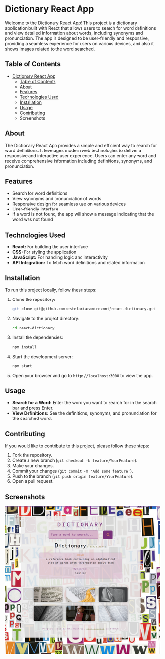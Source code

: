 # Dictionary React App

Welcome to the Dictionary React App! This project is a dictionary application built with React that allows users to search for word definitions and view detailed information about words, including synonyms and pronunciation. The app is designed to be user-friendly and responsive, providing a seamless experience for users on various devices, and also it shows images related to the word searched.

## Table of Contents

- [Dictionary React App](#dictionary-react-app)
  - [Table of Contents](#table-of-contents)
  - [About](#about)
  - [Features](#features)
  - [Technologies Used](#technologies-used)
  - [Installation](#installation)
  - [Usage](#usage)
  - [Contributing](#contributing)
  - [Screenshots](#screenshots)

## About

The Dictionary React App provides a simple and efficient way to search for word definitions. It leverages modern web technologies to deliver a responsive and interactive user experience. Users can enter any word and receive comprehensive information including definitions, synonyms, and pronunciation.

## Features

- Search for word definitions
- View synonyms and pronunciation of words
- Responsive design for seamless use on various devices
- User-friendly interface
- If a word is not found, the app will show a message indicating that the word was not found

## Technologies Used

- **React:** For building the user interface
- **CSS:** For styling the application
- **JavaScript:** For handling logic and interactivity
- **API Integration:** To fetch word definitions and related information

## Installation

To run this project locally, follow these steps:

1. Clone the repository:
    ```bash
    git clone git@github.com:estefaniaramirezmnt/react-dictionary.git
    ```

2. Navigate to the project directory:
    ```bash
    cd react-dictionary
    ```

3. Install the dependencies:
    ```bash
    npm install
    ```

4. Start the development server:
    ```bash
    npm start
    ```

5. Open your browser and go to `http://localhost:3000` to view the app.

## Usage

- **Search for a Word:** Enter the word you want to search for in the search bar and press Enter.
- **View Definitions:** See the definitions, synonyms, and pronunciation for the searched word.

## Contributing

If you would like to contribute to this project, please follow these steps:

1. Fork the repository.
2. Create a new branch (`git checkout -b feature/YourFeature`).
3. Make your changes.
4. Commit your changes (`git commit -m 'Add some feature'`).
5. Push to the branch (`git push origin feature/YourFeature`).
6. Open a pull request.

## Screenshots

![Overview of the app](./public/appQuickView.png)